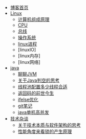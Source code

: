 * [博客首页](/intro)
* [Linux](linux/guide)
  * [计算机组成原理](linux/computer_arch)
  * [CPU](linux/cpu)
  * [总线](linux/line)
  * [操作系统](linux/os)
  * [linux进程](linux/linux_process)
  * [linuxIO]
  * [linux内存]
  * [linux网络]
* [java](java/guide)
  * [聊聊JVM](java/jvm)
  * [关于Java判空的思考](java/关于Java判空的思考)
  * [线程池配置多少线程合适](java/线程池配置多少线程合适)
  * [返回码的前世今生](java/返回码的前世今生)
  * [ifelse优化](java/ifelse优化)
  * [git笔记](java/git笔记)
  * [java单机高并发](java/java单机高并发)
* [技术杂谈](tech/guide)
  * [关于技术本质与软件架构的思考](tech/performance)
  * [性能角度来看锁的产生原理](tech/performance_lock)
